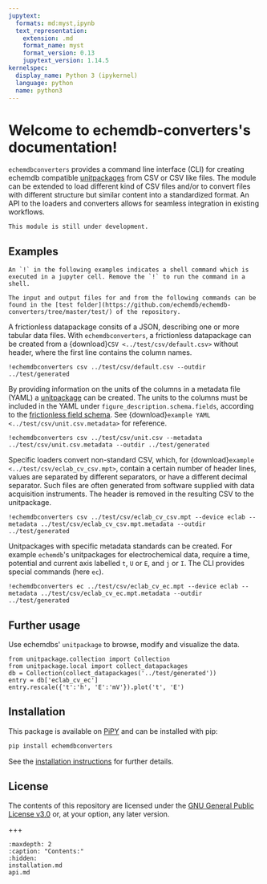 ```yaml
---
jupytext:
  formats: md:myst,ipynb
  text_representation:
    extension: .md
    format_name: myst
    format_version: 0.13
    jupytext_version: 1.14.5
kernelspec:
  display_name: Python 3 (ipykernel)
  language: python
  name: python3
---
```


# Welcome to echemdb-converters's documentation!

`echemdbconverters` provides a command line interface (CLI) for creating echemdb compatible [unitpackages](https://github.com/echemdb/unitpackage) from CSV or CSV like files. The module can be extended to load different kind of CSV files and/or to convert files with different structure but similar content into a standardized format. An API to the loaders and converters allows for seamless integration in existing workflows.

```{warning}
This module is still under development.
```

## Examples

```{hint}
An `!` in the following examples indicates a shell command which is executed in a jupyter cell. Remove the `!` to run the command in a shell.
```

```{note}
The input and output files for and from the following commands can be found in the [test folder](https://github.com/echemdb/echemdb-converters/tree/master/test/) of the repository.
```

A frictionless datapackage consits of a JSON, describing one or more tabular data files. With `echemdbconverters`, a frictionless datapackage can be created from a {download}`CSV <../test/csv/default.csv>`  without header, where the first line contains the column names.

```{code-cell} ipython3
!echemdbconverters csv ../test/csv/default.csv --outdir ../test/generated
```

By providing information on the units of the columns in a metadata file (YAML) a [unitpackage](https://github.com/echemdb/unitpackage) can be created. The units to the columns must be included in the YAML under `figure_description.schema.fields`, according to the [frictionless field schema](https://specs.frictionlessdata.io/table-schema/#field-descriptors). See {download}`example YAML <../test/csv/unit.csv.metadata>` for reference.

```{code-cell} ipython3
!echemdbconverters csv ../test/csv/unit.csv --metadata ../test/csv/unit.csv.metadata --outdir ../test/generated
```

Specific loaders convert non-standard CSV, which, for {download}`example <../test/csv/eclab_cv_csv.mpt>`, contain a certain number of header lines, values are separated by different separators, or have a different decimal separator. Such files are often generated from software supplied with data acquisition instruments. The header is removed in the resulting CSV to the unitpackage.

```{code-cell} ipython3
!echemdbconverters csv ../test/csv/eclab_cv_csv.mpt --device eclab --metadata ../test/csv/eclab_cv_csv.mpt.metadata --outdir ../test/generated
```

Unitpackages with specific metadata standards can be created. For example `echemdb`'s unitpackages for electrochemical data, require a time, potential and current axis labelled `t`, `U` or `E`, and `j` or `I`. The CLI provides special commands (here `ec`).

```{code-cell} ipython3
!echemdbconverters ec ../test/csv/eclab_cv_ec.mpt --device eclab --metadata ../test/csv/eclab_cv_ec.mpt.metadata --outdir ../test/generated
```

## Further usage

Use echemdbs' `unitpackage` to browse, modify and visualize the data.

```{code-cell} ipython3
from unitpackage.collection import Collection
from unitpackage.local import collect_datapackages
db = Collection(collect_datapackages('../test/generated'))
entry = db['eclab_cv_ec']
entry.rescale({'t':'h', 'E':'mV'}).plot('t', 'E')
```

## Installation

This package is available on [PiPY](https://pypi.org/project/echemdbconverters/) and can be installed with pip:

```sh .noeval
pip install echemdbconverters
```

See the [installation instructions](installation.md) for further details.

<!--
You can cite this project as described [on our zenodo page](https://zenodo.org/badge/latestdoi/XXXXXX).
-->

## License

The contents of this repository are licensed under the [GNU General Public
License v3.0](https://www.gnu.org/licenses/gpl-3.0.html) or, at your option, any later version.

+++

```{toctree}
:maxdepth: 2
:caption: "Contents:"
:hidden:
installation.md
api.md
```
